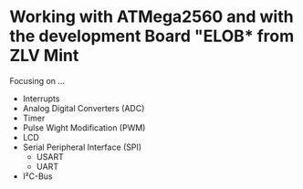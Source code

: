 # Working with ATMega2560 and with the development Board "ELOB* from ZLV Mint

Focusing on ...
- Interrupts
- Analog Digital Converters (ADC)
- Timer
- Pulse Wight Modification (PWM)
- LCD
- Serial Peripheral Interface (SPI)
  - USART
  - UART
- I²C-Bus
